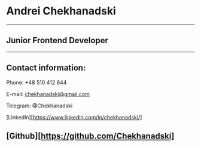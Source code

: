 # Andrei Chekhanadski
---
## Junior Frontend Developer
---
## Contact information:

   Phone: +48 510 412 644

   E-mail: chekhanadski@gmail.com

   Telegram: @Chekhanadski

   [LinkedIn][https://www.linkedin.com/in/chekhanadski/]

   [Github][https://github.com/Chekhanadski]
---